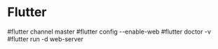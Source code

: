 # Flutter
#flutter channel master
#flutter config --enable-web
#flutter doctor -v
#flutter run -d web-server
